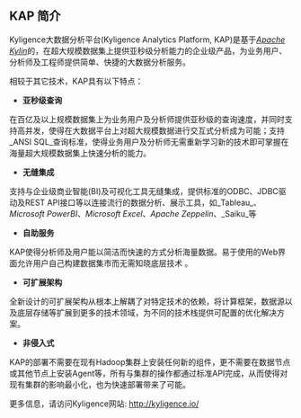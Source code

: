 ## KAP 简介

Kyligence大数据分析平台\(Kyligence Analytics Platform, KAP\)是基于[_Apache Kylin_](http://kylin.apache.org)的，在超大规模数据集上提供亚秒级分析能力的企业级产品，为业务用户、分析师及工程师提供简单、快捷的大数据分析服务。

相较于其它技术，KAP具有以下特点：

* **亚秒级查询** 

在百亿及以上规模数据集上为业务用户及分析师提供亚秒级的查询速度，并同时支持高并发，使得在大数据平台上对超大规模数据进行交互式分析成为可能；支持_ANSI SQL_查询标准，使得业务用户及分析师无需重新学习新的技术即可掌握在海量超大规模数据集上快速分析的能力。

* **无缝集成** 

支持与企业级商业智能\(BI\)及可视化工具无缝集成，提供标准的ODBC、JDBC驱动及REST API接口等以连接流行的数据分析、展示工具，如_Tableau_、_Microsoft PowerBI_、_Microsoft Excel_、_Apache Zeppelin_、_Saiku_等

* **自助服务** 

KAP使得分析师及用户能以简洁而快速的方式分析海量数据。易于使用的Web界面允许用户自己构建数据集市而无需知晓底层技术 。

* **可扩展架构** 

全新设计的可扩展架构从根本上解耦了对特定技术的依赖，将计算框架，数据源以及底层存储等扩展到更多的技术领域，为不同的技术栈提供可配置的优化解决方案。

* **非侵入式** 

KAP的部署不需要在现有Hadoop集群上安装任何新的组件，更不需要在数据节点或其他节点上安装Agent等，所有与集群的操作都通过标准API完成，从而使得对现有集群的影响最小化，也为快速部署带来了可能。

更多信息，请访问Kyligence网站: [http:\/\/kyligence.io\/](http://kyligence.io/)

